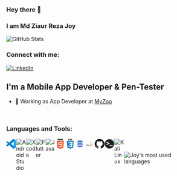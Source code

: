 <!--

### Hey there 👋


**rezaJOY/rezaJOY** is a ✨ _special_ ✨ repository because its `README.md` (this file) appears on your GitHub profile.



- 🔭 I’m currently as App Developer at Myzoo.asia
- 🌱 I’m currently learning Docker
- 👯 I’m looking to collaborate on Cyber Security
- 💬 Ask me about Mobile Apps, Cyber Security, Ethical Hacking
- 📫 How to reach me: ziaurreza_joy@yahoo.com
- ⚡ Fun fact: I dont isolate myself while coding 


![GitHub Stats](https://github-readme-stats.vercel.app/api?username=rezaJOY&theme=tokyonight)
-->

### Hey there 👋
### I am Md Ziaur Reza Joy 
![GitHub Stats](https://github-readme-stats.vercel.app/api?username=rezaJOY&theme=tokyonight)


### Connect with me:

[![LinkedIn](https://img.shields.io/badge/LinkedIn-0077B5?style=for-the-badge&logo=linkedin&logoColor=white)](https://www.linkedin.com/in/ziaurrezajoy/)
<br />
## I'm a Mobile App Developer & Pen-Tester

- 🔭 Working as App Developer at  [MyZoo](https://myzoo.asia)
<!--
| Stackoverflow Status |
| -------------------- |
| <a href="https://stackoverflow.com/users/7004995/eyllanesc"><img src="https://stackoverflow.com/users/flair/7004995.png" width="208" height="58" alt="Utshaw's Stack Overflow stat" title="Utshaw's Stack Overflow stat"></a> |
-->


<br />

### Languages and Tools:

<img align="left" alt="Visual Studio Code" width="26px" src="https://raw.githubusercontent.com/github/explore/80688e429a7d4ef2fca1e82350fe8e3517d3494d/topics/visual-studio-code/visual-studio-code.png" />
<img align="left" alt="Android Studio" width="26px" src="https://user-images.githubusercontent.com/52202888/170240210-269951d3-416f-4fc6-bddb-e2da23e68040.png"/>
<img align="left" alt="Xcode" width="26px" src="https://user-images.githubusercontent.com/52202888/170240535-d028a7f8-cff2-49fd-9e9d-55b1daa83280.png"/>
<img align="left" alt="Flutter" width="26px" src="https://user-images.githubusercontent.com/52202888/170240858-9a35014d-3f6b-4074-9ec0-546d4fdfe4d6.png"/>
<img align="left" alt="Java" width="26px" src="https://user-images.githubusercontent.com/52202888/170240929-8671e09c-4216-432b-a720-569292607e92.png"/>
<img align="left" alt="HTML5" width="26px" src="https://raw.githubusercontent.com/github/explore/80688e429a7d4ef2fca1e82350fe8e3517d3494d/topics/html/html.png" />
<img align="left" alt="CSS3" width="26px" src="https://raw.githubusercontent.com/github/explore/80688e429a7d4ef2fca1e82350fe8e3517d3494d/topics/css/css.png" />
<img align="left" alt="SQL" width="26px" src="https://raw.githubusercontent.com/github/explore/80688e429a7d4ef2fca1e82350fe8e3517d3494d/topics/sql/sql.png" />
<img align="left" alt="MySQL" width="26px" src="https://raw.githubusercontent.com/github/explore/80688e429a7d4ef2fca1e82350fe8e3517d3494d/topics/mysql/mysql.png" />
<img align="left" alt="GitHub" width="26px" src="https://raw.githubusercontent.com/github/explore/78df643247d429f6cc873026c0622819ad797942/topics/github/github.png" />
<img align="left" alt="Terminal" width="26px" src="https://raw.githubusercontent.com/github/explore/80688e429a7d4ef2fca1e82350fe8e3517d3494d/topics/terminal/terminal.png" />
<img align="left" alt="Kali Linux" width="26px" src="https://user-images.githubusercontent.com/52202888/170241169-520644ba-86fa-4b22-81e0-5e15b68c93c6.png"/>
<br />
<br />



<img align="center" style="margin: 0 auto; display: block" src="https://github-readme-stats.vercel.app/api/top-langs/?username=rezaJOY" alt="Joy's most used languages" />




